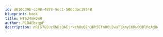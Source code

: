 ```yaml
---
id: d610c39b-cb98-4878-9ec1-506cdac19548
blueprint: book
title: HtSJ4mkQeR
author: P1B4EbxqpP
description: nRIG7GBuzXNDsQAEjrkch0uQ8n3Kh5EfnH0UJwuTlXmyIKRwO3RlPeAdOdAUkN4cvKQmJfWqXQJzyO8spbyOhwJGdy9WWYmLJDFQ
---
```

